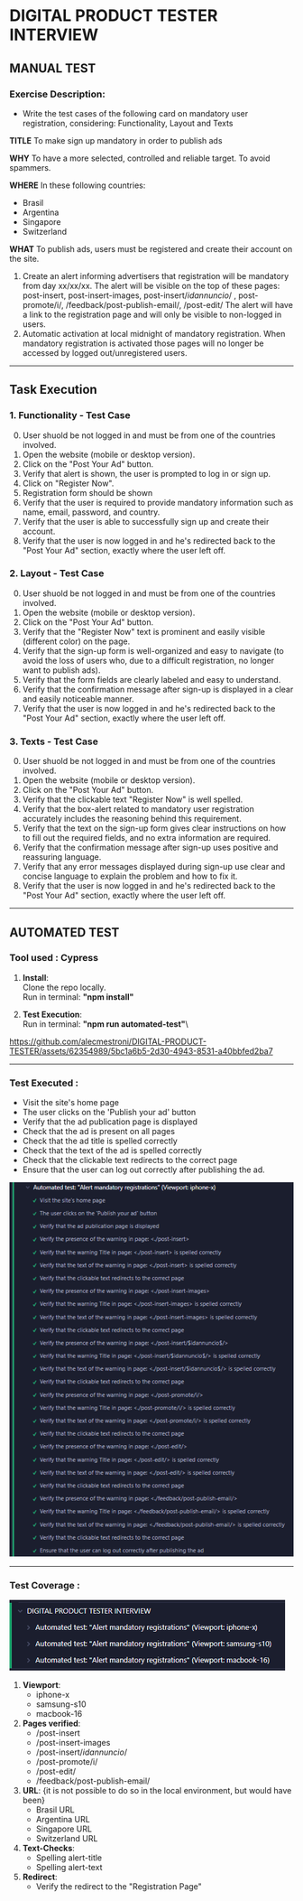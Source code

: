 # DIGITAL PRODUCT TESTER INTERVIEW

## MANUAL TEST

### Exercise Description:

- Write the test cases of the following card on mandatory user registration, considering: Functionality, Layout and Texts

**TITLE**
To make sign up mandatory in order to publish ads

**WHY**
To have a more selected, controlled and reliable target.
To avoid spammers.

**WHERE**
In these following countries:

- Brasil
- Argentina
- Singapore
- Switzerland

**WHAT**
To publish ads, users must be registered and create their
account on the site.

1.  Create an alert informing advertisers that registration
    will be mandatory from day xx/xx/xx.
    The alert will be visible on the top of these pages:
    post-insert, post-insert-images, post-insert/$idannuncio$/ ,
    post-promote/i/, /feedback/post-publish-email/, /post-edit/
    The alert will have a link to the registration page
    and will only be visible to non-logged in users.
1.  Automatic activation at local midnight of mandatory
    registration. When mandatory registration is activated
    those pages will no longer be accessed by logged
    out/unregistered users.

---

## Task Execution

### 1. **Functionality** - Test Case

0. User shuold be not logged in and must be from one of the countries involved.
1. Open the website (mobile or desktop version).
2. Click on the "Post Your Ad" button.
3. Verify that alert is shown, the user is prompted to log in or sign up.
4. Click on "Register Now".
5. Registration form should be shown
6. Verify that the user is required to provide mandatory information such as name, email, password, and country.
7. Verify that the user is able to successfully sign up and create their account.
8. Verify that the user is now logged in and he's redirected back to the "Post Your Ad" section, exactly where the user left off.

### 2. **Layout** - Test Case

0. User shuold be not logged in and must be from one of the countries involved.
1. Open the website (mobile or desktop version).
2. Click on the "Post Your Ad" button.
3. Verify that the "Register Now" text is prominent and easily visible (different color) on the page.
4. Verify that the sign-up form is well-organized and easy to navigate (to avoid the loss of users who, due to a difficult registration, no longer want to publish ads).
5. Verify that the form fields are clearly labeled and easy to understand.
6. Verify that the confirmation message after sign-up is displayed in a clear and easily noticeable manner.
7. Verify that the user is now logged in and he's redirected back to the "Post Your Ad" section, exactly where the user left off.

### 3. **Texts** - Test Case

0. User shuold be not logged in and must be from one of the countries involved.
1. Open the website (mobile or desktop version).
2. Click on the "Post Your Ad" button.
3. Verify that the clickable text "Register Now" is well spelled.
4. Verify that the box-alert related to mandatory user registration accurately includes the reasoning behind this requirement.
5. Verify that the text on the sign-up form gives clear instructions on how to fill out the required fields, and no extra information are required.
6. Verify that the confirmation message after sign-up uses positive and reassuring language.
7. Verify that any error messages displayed during sign-up use clear and concise language to explain the problem and how to fix it.
8. Verify that the user is now logged in and he's redirected back to the "Post Your Ad" section, exactly where the user left off.

---

## AUTOMATED TEST

### Tool used : Cypress

1. **Install**:\
   Clone the repo locally.\
   Run in terminal: **"npm install"**

2. **Test Execution**:\
   Run in terminal: **"npm run automated-test"**\

 


https://github.com/alecmestroni/DIGITAL-PRODUCT-TESTER/assets/62354989/5bc1a6b5-2d30-4943-8531-a40bbfed2ba7






---

### Test Executed :

- Visit the site's home page
- The user clicks on the 'Publish your ad' button
- Verify that the ad publication page is displayed
- Check that the ad is present on all pages
- Check that the ad title is spelled correctly
- Check that the text of the ad is spelled correctly
- Check that the clickable text redirects to the correct page
- Ensure that the user can log out correctly after publishing the ad.

![img1](https://github.com/alecmestroni/DIGITAL-PRODUCT-TESTER/blob/master/cypress/fixtures/img/test-exec.png?raw=true)

---

### Test Coverage :

![img2](https://github.com/alecmestroni/DIGITAL-PRODUCT-TESTER/blob/master/cypress/fixtures/img/viewport.png?raw=true)

1. **Viewport**:
   - iphone-x
   - samsung-s10
   - macbook-16
2. **Pages verified**:
   - /post-insert
   - /post-insert-images
   - /post-insert/$idannuncio$/
   - /post-promote/i/
   - /post-edit/
   - /feedback/post-publish-email/
3. **URL**:
   {it is not possible to do so in the local environment, but would have been}
   - Brasil URL
   - Argentina URL
   - Singapore URL
   - Switzerland URL
4. **Text-Checks**:
   - Spelling alert-title
   - Spelling alert-text
5. **Redirect**:
   - Verify the redirect to the "Registration Page"
